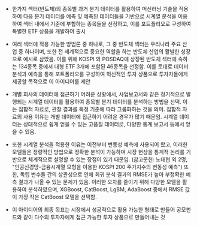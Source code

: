 - 한가지 섹터(반도체)의 종목별 과거 분기 데이터를 활용하여 머신러닝 기술을 적용하여 다음 분기 데이터를 예측 및 예측된 데이터들을 기반으로 시계열 분석을 이용하여 섹터 내에서 기준에 부합하는 종목들을 선정하고, 이를 포트폴리오로 구성하여 특별한 ETF 상품을 개발하여 출시  

- 여러 섹터에 적용 가능한 방법론 중 하나로, 그 중 반도체 섹터는 우리나라 주요 산업 중 하나이며, 또한 전 세계적으로 중요한 역할을 하는 반도체 산업의 활발한 성장으로 예시로 삼았음. 이를 위해 KOSPI 와 POSDAQ에 상장된 반도체 섹터에 속하는 134종목 중에서 대형 ETF 3개에 포함된 46종목을 선정함. 이를 토대로 데이터 분석과 예측을 통해 포트폴리오를 구성하여 혁신적인 투자 상품으로 투자자들에게 제공할 목적으로 이 아이디어를 제안  
  
- 개별 회사의 데이터에 접근하기 어려운 상황에서, 사업보고서와 같은 정기적으로 발행되는 시계열 데이터를 활용하여 종목별 분기 데이터를 분석하는 방법을 선택. 이는 집합적 자료로, 관찰 결과를 특정 기준에 따라 그룹화하는 것을 의미. 집합적 자료의 사용 이유는 개별 데이터에 접근하기 어려운 경우가 많기 때문임. 시계열 데이터는 상대적으로 쉽게 얻을 수 있는 고품질 데이터로, 다양한 통계 보고서 등에서 얻을 수 있음.  
- 또한 시계열 분석을 적용한 이유는 이전부터 변동성 예측에 사용되어 왔고, 이러한 모델들은 정량적인 방법으로 정확한 분석이 가능하며 시장 현상을 통계적 논리를 기반으로 체계적으로 설명할 수 있는 장점이 있기 때문임. (참고문헌: 노태협 외 2명, "인공신경망-금융시계열 모형을 이용한 KOSPI 200 주가지수의 변동성 예측")
또한, 독립 변수들 간의 상관성으로 인해 회귀 분석 결과의 RMSE가 높아 부정확한 예측 결과가 나올 수 있는 문제가 있음. 이러한 오차를 줄이기 위해 다양한 모델을 활용하여 분석하였으며, XGBoost, CatBoost, LgBM, AdaBoost 중에서 RMSE 값이 가장 작은 CatBoost 모델을 선택함.  
  
- 이 아이디어의 최종 목표는 시장에서 성공적으로 활용 가능한 형태로 만들어 공모펀드와 같이 다수의 투자자에게 접근 가능한 투자 상품으로 만들어내는 것  
